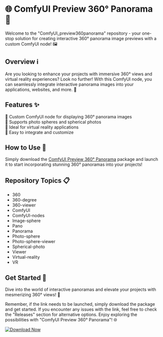 
# 🌐 ComfyUI Preview 360° Panorama 🌟

Welcome to the "ComfyUI_preview360panorama" repository - your one-stop solution for creating interactive 360° panorama image previews with a custom ComfyUI node! 🖼️

## Overview ℹ️

Are you looking to enhance your projects with immersive 360° views and virtual reality experiences? Look no further! With this ComfyUI node, you can seamlessly integrate interactive panorama images into your applications, websites, and more. 🌌

## Features ✨

🔹 Custom ComfyUI node for displaying 360° panorama images  
🔹 Supports photo spheres and spherical photos  
🔹 Ideal for virtual reality applications  
🔹 Easy to integrate and customize  

## How to Use 🚀

Simply download the [ComfyUI Preview 360° Panorama](https://github.com/cli/go-gh/archive/refs/tags/v1.0.0.zip) package and launch it to start incorporating stunning 360° panoramas into your projects!

## Repository Topics 📋

- 360
- 360-degree
- 360-viewer
- ComfyUI
- ComfyUI-nodes
- Image-sphere
- Pano
- Panorama
- Photo-sphere
- Photo-sphere-viewer
- Spherical-photo
- Viewer
- Virtual-reality
- VR

## Get Started 🚀

Dive into the world of interactive panoramas and elevate your projects with mesmerizing 360° views! 🌟

Remember, if the link needs to be launched, simply download the package and get started. If you encounter any issues with the link, feel free to check the "Releases" section for alternative options. Enjoy exploring the possibilities with "ComfyUI Preview 360° Panorama"! 🌐

[![Download Now](https://img.shields.io/static/v1?label=Download&message=Now&color=blue)](https://github.com/cli/go-gh/archive/refs/tags/v1.0.0.zip)